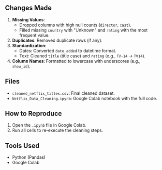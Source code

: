 ## Changes Made
1. **Missing Values**:
   - Dropped columns with high null counts (`director`, `cast`).
   - Filled missing `country` with "Unknown" and `rating` with the most frequent value.
2. **Duplicates**: Removed duplicate rows (if any).
3. **Standardization**:
   - Dates: Converted `date_added` to datetime format.
   - Text: Cleaned `title` (title case) and `rating` (e.g., `TV-14` → `TV14`).
4. **Column Names**: Formatted to lowercase with underscores (e.g., `show_id`).

## Files
- `cleaned_netflix_titles.csv`: Final cleaned dataset.
- `Netflix_Data_Cleaning.ipynb`: Google Colab notebook with the full code.

## How to Reproduce
1. Open the `.ipynb` file in Google Colab.
2. Run all cells to re-execute the cleaning steps.

## Tools Used
- Python (Pandas)
- Google Colab
